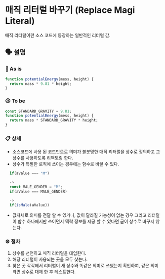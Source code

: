 # 매직 리터럴 바꾸기 (Replace Magi Literal)

매직 리터럴이란 소스 코드에 등장하는 일반적인 리터럴 값.

## 🗣 설명

### 🧐 As is

```js
function potentialEnergy(mess, height) {
  return mass * 9.81 * height;
}
```

### 😍 To be

```js
const STANDARD_GRAVITY = 9.81;
function potentialEnergy(mess, height) {
  return mass * STANDARD_GRAVITY * height;
}
```

### 📋 상세

- 소스코드에 사용 된 코드만으로 의미가 불분명한 매직 리터럴을 상수로 정의하고 그 상수를 사용하도록 리팩토링 한다.
- 상수가 특별한 로직에 쓰이는 경우에는 함수로 바꿀 수 있다.
```js
  if(aValue === "M")

  ->
  const MALE_GENDER = "M";
  if(aValue === MALE_GENDER)

  ->
  if(isMale(aValue)) 
```
- 값자체로 의미를 전달 할 수 있거나, 값이 달라질 가능성이 없는 경우 그리고 리터럴이 함수 하나에서만 쓰이면서 맥락 정보를 제공 할 수 있다면 굳이 상수로 바꾸지 않는다.

### ⚙️ 절차

1. 상수를 선언하고 매직 리터럴을 대입한다.
2. 해당 리터럴이 사용되는 곳을 모두 찾는다.
3. 찾은 곳 각각에서 리터럴이 새 상수와 똑같은 의미로 쓰였는지 확인하여, 같은 의미라면 상수로 대체 한 후 테스트한다.
